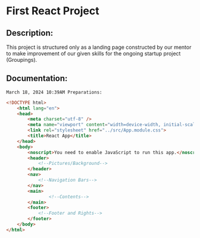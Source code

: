 # First React Project 

## Description: 
This project is structured only as a landing page constructed by our mentor to make improvement of our given skills for the ongoing startup project (Groupings).

## Documentation:
    March 18, 2024 10:39AM Preparations:
```html
<!DOCTYPE html>
    <html lang="en">
    <head>
        <meta charset="utf-8" />
        <meta name="viewport" content="width=device-width, initial-scale=1" />
        <link rel="stylesheet" href="../src/App.module.css">
        <title>React App</title>
    </head>
    <body>
        <noscript>You need to enable JavaScript to run this app.</noscript>
        <header>
            <!--Pictures/Background-->
        </header>
        <nav>
            <!--Navigation Bars-->
        </nav>
        <main>
                <!--Contents-->
        </main>
        <footer>
            <!--Footer and Rights-->
        </footer>
    </body>
</html>
```
